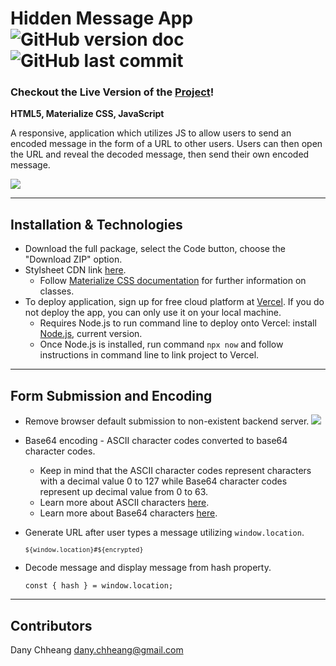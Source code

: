 # Hidden Message App ![GitHub version doc](https://img.shields.io/badge/Version-1.0.0-red) ![GitHub last commit](https://img.shields.io/github/last-commit/dcc5235/Hidden_Message?style=flat-square) 

### Checkout the Live Version of the [Project](http://hidden-message-seven.vercel.app/)!

**HTML5, Materialize CSS, JavaScript**

A responsive, application which utilizes JS to allow users to send an encoded message in the form of a URL to other users. Users can then open the URL and reveal the decoded message, then send their own encoded message.

![](img1.gif)

---

## Installation & Technologies
- Download the full package, select the Code button, choose the "Download ZIP" option.
- Stylsheet CDN link [here](https://cdnjs.com/libraries/materialize). 
  - Follow [Materialize CSS documentation](https://materializecss.com/about.html) for further information on classes.
- To deploy application, sign up for free cloud platform at [Vercel](https://vercel.com/docs). If you do not deploy the app, you can only use it on your local machine.
  - Requires Node.js to run command line to deploy onto Vercel: install [Node.js](https://nodejs.org/en/), current version.
  - Once Node.js is installed, run command <code>npx now</code> and follow instructions in command line to link project to Vercel.

---

## Form Submission and Encoding
- Remove browser default submission to non-existent backend server.
  ![](https://bit.ly/38L6j5u)
- Base64 encoding - ASCII character codes converted to base64 character codes.
  - Keep in mind that the ASCII character codes represent characters with a decimal value 0 to 127 while Base64 character codes represent up decimal value from 0 to 63.
  - Learn more about ASCII characters [here](http://www.asciitable.com/).
  - Learn more about Base64 characters [here](https://www.pixelstech.net/article/images/ff848710.Base64_Mapping(en-us,MSDN_.10)_.png).
- Generate URL after user types a message utilizing <code>window.location</code>.

    <code>`${window.location}#${encrypted}`</code>
- Decode message and display message from hash property.

    <code>const { hash } = window.location;</code>

---

## Contributors

Dany Chheang dany.chheang@gmail.com
